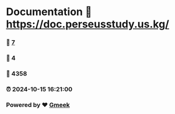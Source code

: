 # Documentation :link: https://doc.perseusstudy.us.kg/ 
### :page_facing_up: [7](https://doc.perseusstudy.us.kg//tag.html) 
### :speech_balloon: 4 
### :hibiscus: 4358 
### :alarm_clock: 2024-10-15 16:21:00 
### Powered by :heart: [Gmeek](https://github.com/Meekdai/Gmeek)
